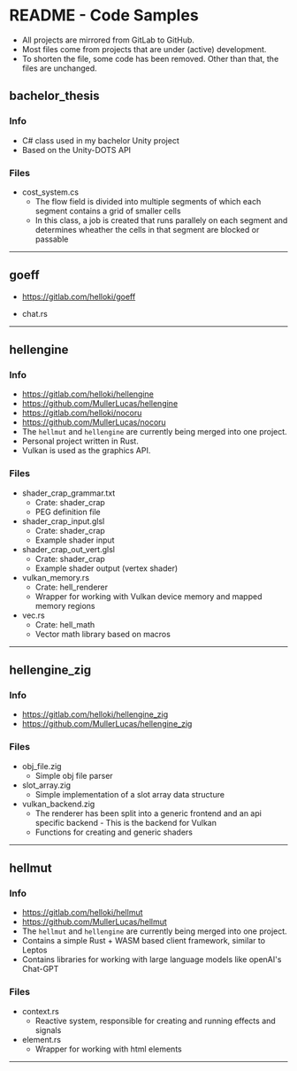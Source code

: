 # README - Code Samples

- All projects are mirrored from GitLab to GitHub.
- Most files come from projects that are under (active) development.
- To shorten the file, some code has been removed. Other than that, the files are unchanged.



## bachelor_thesis

### Info

- C# class used in my bachelor Unity project
- Based on the Unity-DOTS API

### Files

- cost_system.cs
    - The flow field is divided into multiple segments of which each segment contains a grid of smaller cells
    - In this class, a job is created that runs parallely on each segment and determines wheather the cells in that segment are blocked or passable

---

## goeff

- https://gitlab.com/helloki/goeff

- chat.rs

---

## hellengine

### Info

- https://gitlab.com/helloki/hellengine
- https://github.com/MullerLucas/hellengine
- https://gitlab.com/helloki/nocoru
- https://github.com/MullerLucas/nocoru
- The `hellmut` and `hellengine` are currently being merged into one project.
- Personal project written in Rust.
- Vulkan is used as the graphics API.


### Files

- shader_crap_grammar.txt
    - Crate: shader_crap
    - PEG definition file
- shader_crap_input.glsl
    - Crate: shader_crap
    - Example shader input
- shader_crap_out_vert.glsl
    - Crate: shader_crap
    - Example shader output (vertex shader)
- vulkan_memory.rs
    - Crate: hell_renderer
    - Wrapper for working with Vulkan device memory and mapped memory regions
- vec.rs
    - Crate: hell_math
    - Vector math library based on macros

---

## hellengine_zig

### Info

- https://gitlab.com/helloki/hellengine_zig
- https://github.com/MullerLucas/hellengine_zig

### Files

- obj_file.zig
    - Simple obj file parser
- slot_array.zig
    - Simple implementation of a slot array data structure
- vulkan_backend.zig
    - The renderer has been split into a generic frontend and an api specific backend - This is the backend for Vulkan
    - Functions for creating and generic shaders

---

## hellmut

### Info

- https://gitlab.com/helloki/hellmut
- https://github.com/MullerLucas/hellmut
- The `hellmut` and `hellengine` are currently being merged into one project.
- Contains a simple Rust + WASM based client framework, similar to Leptos
- Contains libraries for working with large language models like openAI's Chat-GPT

### Files

- context.rs
    - Reactive system, responsible for creating and running effects and signals
- element.rs
    - Wrapper for working with html elements

---
